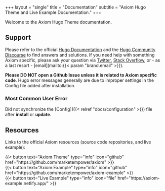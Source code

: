 +++
layout = "single"
title = "Documentation"
subtitle = "Axiom Hugo Theme and Live Example Documentation."
+++

Welcome to the Axiom Hugo Theme documentation.

## Support

Please refer to the official [Hugo Documentation](https://gohugo.io/documentation/) and the [Hugo Community Discourse](https://discourse.gohugo.io/) to find answers and solutions. If you need help with something Axiom specific, please ask your question via [Twitter](https://twitter.com/axiomtheme), [Stack Overflow](https://stackoverflow.com/users/1535514), or - as a last resort - [email](mailto:{{< param "brand.email" >}}).

__Please DO NOT open a Github Issue unless it is related to Axiom specific code__. Hugo error messages generally are due to improper settings in the Config file added after installation.

### Most Common User Error

Did not synchronize the [Config]({{< relref "docs/configuration" >}}) file after **install** or **update**.

## Resources

Links to the official Axiom resources (source code repositories, and live example):

<div class="sm:flex sm:items-center sm:justify-center sm:space-x-4 sm:space-y-0 space-y-4 text-center">
  <div>
    {{< button text="Axiom Theme" type="info" icon="github" href="https://github.com/marketempower/axiom" >}}
  </div>
  <div>
    {{< button text="Axiom Example" type="info" icon="github" href="https://github.com/marketempower/axiom-example" >}}
  </div>
  <div>
    {{< button text="Live Example" type="info" icon="file" href="https://axiom-example.netlify.app/" >}}
  </div>
</div>
